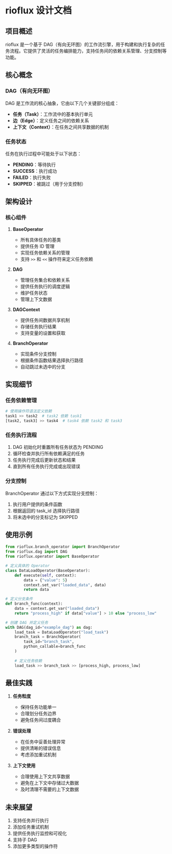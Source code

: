 # rioflux 设计文档

## 项目概述

rioflux 是一个基于 DAG（有向无环图）的工作流引擎，用于构建和执行复杂的任务流程。它提供了灵活的任务编排能力，支持任务间的依赖关系管理、分支控制等功能。

## 核心概念

### DAG（有向无环图）

DAG 是工作流的核心抽象，它由以下几个关键部分组成：

- **任务（Task）**：工作流中的基本执行单元
- **边（Edge）**：定义任务之间的依赖关系
- **上下文（Context）**：在任务之间共享数据的机制

### 任务状态

任务在执行过程中可能处于以下状态：

- **PENDING**：等待执行
- **SUCCESS**：执行成功
- **FAILED**：执行失败
- **SKIPPED**：被跳过（用于分支控制）

## 架构设计

### 核心组件

1. **BaseOperator**
   - 所有具体任务的基类
   - 提供任务 ID 管理
   - 实现任务依赖关系的管理
   - 支持 `>>` 和 `<<` 操作符来定义任务依赖

2. **DAG**
   - 管理任务集合和依赖关系
   - 提供任务执行的调度逻辑
   - 维护任务状态
   - 管理上下文数据

3. **DAGContext**
   - 提供任务间数据共享机制
   - 存储任务执行结果
   - 支持变量的设置和获取

4. **BranchOperator**
   - 实现条件分支控制
   - 根据条件函数结果选择执行路径
   - 自动跳过未选中的分支

## 实现细节

### 任务依赖管理

```python
# 使用操作符语法定义依赖
task1 >> task2  # task2 依赖 task1
[task2, task3] >> task4  # task4 依赖 task2 和 task3
```

### 任务执行流程

1. DAG 初始化时重置所有任务状态为 PENDING
2. 循环检查并执行所有依赖满足的任务
3. 任务执行完成后更新状态和结果
4. 直到所有任务执行完成或出现错误

### 分支控制

BranchOperator 通过以下方式实现分支控制：

1. 执行用户提供的条件函数
2. 根据返回的 task_id 选择执行路径
3. 将未选中的分支标记为 SKIPPED

## 使用示例

```python
from rioflux.branch_operator import BranchOperator
from rioflux.dag import DAG
from rioflux.operator import BaseOperator

# 定义具体的 Operator
class DataLoadOperator(BaseOperator):
    def execute(self, context):
        data = {"value": 5}
        context.set_var("loaded_data", data)
        return data

# 定义分支条件
def branch_func(context):
    data = context.get_var("loaded_data")
    return "process_high" if data["value"] > 10 else "process_low"

# 创建 DAG 并定义任务
with DAG(dag_id="example_dag") as dag:
    load_task = DataLoadOperator("load_task")
    branch_task = BranchOperator(
        task_id="branch_task",
        python_callable=branch_func
    )
    
    # 定义任务依赖
    load_task >> branch_task >> [process_high, process_low]

```

## 最佳实践

1. **任务粒度**
   - 保持任务功能单一
   - 合理划分任务边界
   - 避免任务间过度耦合

2. **错误处理**
   - 在任务中妥善处理异常
   - 提供清晰的错误信息
   - 考虑添加重试机制

3. **上下文使用**
   - 合理使用上下文共享数据
   - 避免在上下文中存储过大数据
   - 及时清理不需要的上下文数据

## 未来展望

1. 支持任务并行执行
2. 添加任务重试机制
3. 提供任务执行监控和可视化
4. 支持子 DAG
5. 添加更多类型的操作符